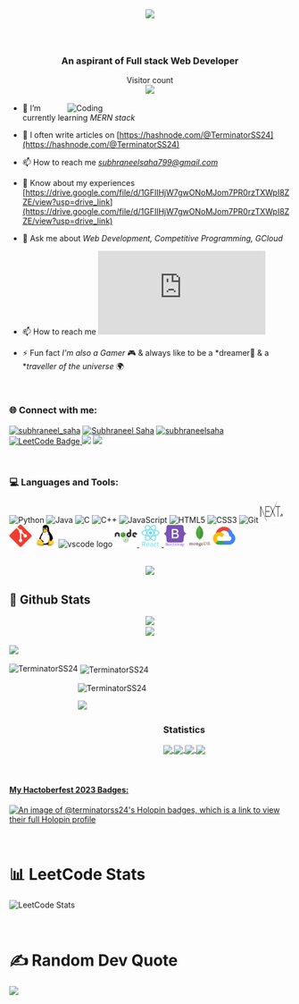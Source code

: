 <h1 align="center">
  <a href="https://git.io/typing-svg">
    <img src="https://readme-typing-svg.herokuapp.com/?lines=Hello,+There!+👋;uThis+is+Subhraneel+AKA+TerminatorSS24....;Nice+to+meet+you!&center=true&size=30">
  </a>
</h1>
<img src="https://www.animatedimages.org/data/media/562/animated-line-image-0111.gif" width="1000" height="2" />

<h3 align="center">An aspirant of Full stack Web Developer</h3>


<p align="center"> 
  Visitor count<br>
  <img src="https://profile-counter.glitch.me/TerminatorSS24/count.svg" />
</p>

<img align="right" alt="Coding" width="400" src="https://miro.medium.com/v2/resize:fit:1272/1*ZSVmWGcc1weENb0ShawWxw.gif">



<p align="left">  </p>

- 🌱 I’m currently learning *MERN stack*

- 📝 I often write articles on [https://hashnode.com/@TerminatorSS24](https://hashnode.com/@TerminatorSS24)

- 📫 How to reach me *subhraneelsaha799@gmail.com*

- 📄 Know about my experiences [https://drive.google.com/file/d/1GFIlHjW7gwONoMJom7PR0rzTXWpI8ZZE/view?usp=drive_link](https://drive.google.com/file/d/1GFIlHjW7gwONoMJom7PR0rzTXWpI8ZZE/view?usp=drive_link)

- 💬 Ask me about *Web Development, Competitive Programming, GCloud*

- 📫 How to reach me <a href="mailto:subhraneelsaha799@gmail.com">![Static Badge](https://img.shields.io/badge/subhraneelsaha799%40gmail.com-red?logo=gmail&logoColor=white&link=mailto%subhraneelsaha799%40gmail.com)</a>

- ⚡ Fun fact *I'm also a Gamer* 🎮 & always like to be a *dreamer🌙 & a **traveller of the universe* 🌍 


<img src="https://www.animatedimages.org/data/media/562/animated-line-image-0111.gif" width="1000" height="2" />
<h3 align="left">🌐 Connect with me:</h3>
<p align="left">
<a href="https://x.com/Subhraneel40939" target="blank"><img align="center" src="https://raw.githubusercontent.com/rahuldkjain/github-profile-readme-generator/master/src/images/icons/Social/twitter.svg" alt="subhraneel_saha" height="30" width="40" /></a>
<a href="https://www.linkedin.com/in/subhraneel-saha-9499ab253/" target="blank"><img align="center" src="https://raw.githubusercontent.com/rahuldkjain/github-profile-readme-generator/master/src/images/icons/Social/linked-in-alt.svg" alt="Subhraneel Saha" height="30" width="40" /></a>
<a href="https://www.geeksforgeeks.org/user/user_62zmtcl872p/" target="blank"><img align="center" src="https://raw.githubusercontent.com/rahuldkjain/github-profile-readme-generator/master/src/images/icons/Social/geeks-for-geeks.svg" alt="subhraneelsaha" height="30" width="40" /></a>
<a href="https://leetcode.com/TerminatorSS24/">
<img src="https://img.shields.io/badge/LeetCode-orange?style=for-the-badge&logo=leetcode&logoColor=white" alt="LeetCode Badge"/>
</a>
<a href="https://www.instagram.com/mr.saha_24/" target="_blank"><img src="https://img.shields.io/badge/Instagram-E4405F?style=for-the-badge&logo=instagram&logoColor=white" target="_blank"></a>
<a href = "mailto:subhraneelsaha799@gmail.com"><img src="https://img.shields.io/badge/-Gmail-%23333?style=for-the-badge&logo=gmail&logoColor=white" target="_blank"></a>
</p>



<p align="left">
</p>
<img src="https://www.animatedimages.org/data/media/562/animated-line-image-0111.gif" width="1000" height="2" />
<h3 align="left">💻 Languages and Tools:</h3>
<p align="left"> 
  
![Python](https://img.shields.io/badge/python-3670A0?style=for-the-badge&logo=python&logoColor=ffdd54)
![Java](https://img.shields.io/badge/java-%23ED8B00.svg?style=for-the-badge&logo=openjdk&logoColor=white)
![C](https://img.shields.io/badge/c-%2300599C.svg?style=for-the-badge&logo=c&logoColor=white)
![C++](https://img.shields.io/badge/c++-%2300599C.svg?style=for-the-badge&logo=c%2B%2B&logoColor=white)
![JavaScript](https://img.shields.io/badge/javascript-%23323330.svg?style=for-the-badge&logo=javascript&logoColor=%23F7DF1E)
![HTML5](https://img.shields.io/badge/html5-%23E34F26.svg?style=for-the-badge&logo=html5&logoColor=white)
![CSS3](https://img.shields.io/badge/css3-%231572B6.svg?style=for-the-badge&logo=css3&logoColor=white)
![Git](https://img.shields.io/badge/git-%23F05033.svg?style=for-the-badge&logo=git&logoColor=white) 
<img src="https://raw.githubusercontent.com/teamedwardforever/Readme-Generator/71f25dd8b98329b168142a6b782a107b75eab178/svg/Skills/Static/nextjs-2.svg" alt="Nextjs" width="40" height="40"/>
<img src="https://raw.githubusercontent.com/teamedwardforever/Readme-Generator/71f25dd8b98329b168142a6b782a107b75eab178/svg/Skills/Other/git-scm-icon.svg" alt="Git" width="40" height="40"/>
<img src="https://raw.githubusercontent.com/teamedwardforever/Readme-Generator/71f25dd8b98329b168142a6b782a107b75eab178/svg/Skills/Other/linux-original.svg" alt="Linux" width="40" height="40"/>
<img src="https://cdn.jsdelivr.net/gh/devicons/devicon/icons/vscode/vscode-original.svg" height="40" width="40" alt="vscode logo"  />
<a href="https://nodejs.org" target="_blank" rel="noreferrer"> <img src="https://raw.githubusercontent.com/devicons/devicon/master/icons/nodejs/nodejs-original-wordmark.svg" alt="nodejs" width="40" height="40"/> </a> <a href="https://reactjs.org/" target="_blank" rel="noreferrer"> <img src="https://raw.githubusercontent.com/devicons/devicon/master/icons/react/react-original-wordmark.svg" alt="react" width="40" height="40"/> </a>
<img src="https://raw.githubusercontent.com/teamedwardforever/Readme-Generator/71f25dd8b98329b168142a6b782a107b75eab178/svg/Skills/Frontend/bootstrap-plain-wordmark.svg" alt="Bootstrap" width="40" height="40"/>
<img src="https://raw.githubusercontent.com/teamedwardforever/Readme-Generator/71f25dd8b98329b168142a6b782a107b75eab178/svg/Skills/Database/mongodb-original-wordmark.svg" alt="Mongodb" width="40" height="40"/>
<img src="https://raw.githubusercontent.com/teamedwardforever/Readme-Generator/71f25dd8b98329b168142a6b782a107b75eab178/svg/Skills/Devops/google_cloud-icon.svg" alt="Google Cloud" width="40" height="40"/>
</p>
<img src="https://www.animatedimages.org/data/media/562/animated-line-image-0111.gif" width="1000" height="2" />

<div id="header" align="center">
  <img src="https://media.giphy.com/media/hqU2KkjW5bE2v2Z7Q2/giphy.gif" width="100"/>
</div>

## 💫 Github Stats



<div align="center">
    <img width="600" src="https://github-profile-trophy.vercel.app/?username=TerminatorSS24&theme=dracula&column=5" /> 
</div>



<div align="center">
  <img src="https://github-readme-activity-graph.vercel.app/graph?username=TerminatorSS24&theme=synthwave-84&true&hide_border=true" />
</div>


![](./profile-3d-contrib/profile-night-rainbow.svg)




<img align="left" height="180em" src="https://github-readme-stats.vercel.app/api/top-langs/?username=TerminatorSS24&layout=compact&theme=highcontrast" alt=TerminatorSS24 />

<p>&nbsp;<img align="center" height="180em" src="https://github-readme-stats.vercel.app/api?username=TerminatorSS24&show_icons=true&locale=en&theme=highcontrast" alt="TerminatorSS24" /></p>

<p><img align="center" src="https://github-readme-streak-stats.herokuapp.com/?user=TerminatorSS24&theme=radical" alt="TerminatorSS24" /></p>



<img src="https://user-images.githubusercontent.com/73097560/115834477-dbab4500-a447-11eb-908a-139a6edaec5c.gif"><h3 align="center">Statistics</h3>
<div align="center">
<a href="https://github.com/TerminatorSS24">
<img align="center" src="http://github-profile-summary-cards.vercel.app/api/cards/most-commit-language?username=TerminatorSS24&theme=highcontrast" height="180em" />
<img align="center" src="http://github-profile-summary-cards.vercel.app/api/cards/repos-per-language?username=TerminatorSS24&theme=highcontrast" height="180em" />
<img align="center" src="http://github-profile-summary-cards.vercel.app/api/cards/productive-time?username=TerminatorSS24&theme=highcontrast" height="180em" />
<img align="center" src="http://github-profile-summary-cards.vercel.app/api/cards/profile-details?username=TerminatorSS24&theme=highcontrast" height="180em" />
</div>
<br>

<img src="https://www.animatedimages.org/data/media/562/animated-line-image-0111.gif" width="1000" height="2" />

<h4 align="left">My Hactoberfest 2023 Badges:</h4>

[![An image of @terminatorss24's Holopin badges, which is a link to view their full Holopin profile](https://holopin.me/terminatorss24)](https://holopin.io/@terminatorss24)

<img src="https://www.animatedimages.org/data/media/562/animated-line-image-0111.gif" width="1000" height="2" />

# 📊 LeetCode Stats

![LeetCode Stats](https://leetcard.jacoblin.cool/TerminatorSS24?theme=dark&font=Buenard&ext=contest)
<br>

<img src="https://www.animatedimages.org/data/media/562/animated-line-image-0111.gif" width="1000" height="2" />

# ✍ Random Dev Quote

![](https://quotes-github-readme.vercel.app/api?type=horizontal&theme=dark)

